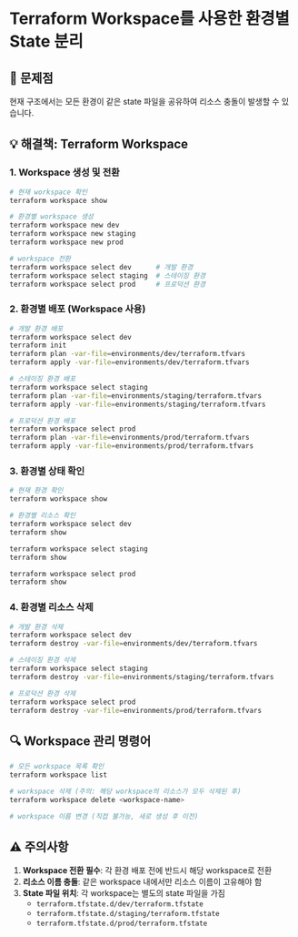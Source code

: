 # Terraform Workspace를 사용한 환경별 State 분리

## 🎯 문제점
현재 구조에서는 모든 환경이 같은 state 파일을 공유하여 리소스 충돌이 발생할 수 있습니다.

## 💡 해결책: Terraform Workspace

### 1. Workspace 생성 및 전환

```bash
# 현재 workspace 확인
terraform workspace show

# 환경별 workspace 생성
terraform workspace new dev
terraform workspace new staging
terraform workspace new prod

# workspace 전환
terraform workspace select dev      # 개발 환경
terraform workspace select staging  # 스테이징 환경
terraform workspace select prod     # 프로덕션 환경
```

### 2. 환경별 배포 (Workspace 사용)

```bash
# 개발 환경 배포
terraform workspace select dev
terraform init
terraform plan -var-file=environments/dev/terraform.tfvars
terraform apply -var-file=environments/dev/terraform.tfvars

# 스테이징 환경 배포
terraform workspace select staging
terraform plan -var-file=environments/staging/terraform.tfvars
terraform apply -var-file=environments/staging/terraform.tfvars

# 프로덕션 환경 배포
terraform workspace select prod
terraform plan -var-file=environments/prod/terraform.tfvars
terraform apply -var-file=environments/prod/terraform.tfvars
```

### 3. 환경별 상태 확인

```bash
# 현재 환경 확인
terraform workspace show

# 환경별 리소스 확인
terraform workspace select dev
terraform show

terraform workspace select staging
terraform show

terraform workspace select prod
terraform show
```

### 4. 환경별 리소스 삭제

```bash
# 개발 환경 삭제
terraform workspace select dev
terraform destroy -var-file=environments/dev/terraform.tfvars

# 스테이징 환경 삭제
terraform workspace select staging
terraform destroy -var-file=environments/staging/terraform.tfvars

# 프로덕션 환경 삭제
terraform workspace select prod
terraform destroy -var-file=environments/prod/terraform.tfvars
```

## 🔍 Workspace 관리 명령어

```bash
# 모든 workspace 목록 확인
terraform workspace list

# workspace 삭제 (주의: 해당 workspace의 리소스가 모두 삭제된 후)
terraform workspace delete <workspace-name>

# workspace 이름 변경 (직접 불가능, 새로 생성 후 이전)
```

## ⚠️ 주의사항

1. **Workspace 전환 필수**: 각 환경 배포 전에 반드시 해당 workspace로 전환
2. **리소스 이름 충돌**: 같은 workspace 내에서만 리소스 이름이 고유해야 함
3. **State 파일 위치**: 각 workspace는 별도의 state 파일을 가짐
   - `terraform.tfstate.d/dev/terraform.tfstate`
   - `terraform.tfstate.d/staging/terraform.tfstate`
   - `terraform.tfstate.d/prod/terraform.tfstate`
